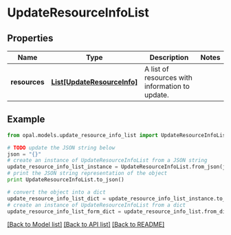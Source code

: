 # UpdateResourceInfoList


## Properties

Name | Type | Description | Notes
------------ | ------------- | ------------- | -------------
**resources** | [**List[UpdateResourceInfo]**](UpdateResourceInfo.md) | A list of resources with information to update. | 

## Example

```python
from opal.models.update_resource_info_list import UpdateResourceInfoList

# TODO update the JSON string below
json = "{}"
# create an instance of UpdateResourceInfoList from a JSON string
update_resource_info_list_instance = UpdateResourceInfoList.from_json(json)
# print the JSON string representation of the object
print UpdateResourceInfoList.to_json()

# convert the object into a dict
update_resource_info_list_dict = update_resource_info_list_instance.to_dict()
# create an instance of UpdateResourceInfoList from a dict
update_resource_info_list_form_dict = update_resource_info_list.from_dict(update_resource_info_list_dict)
```
[[Back to Model list]](../README.md#documentation-for-models) [[Back to API list]](../README.md#documentation-for-api-endpoints) [[Back to README]](../README.md)


